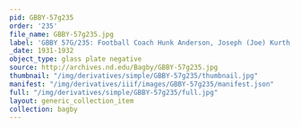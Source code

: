 ```yaml
---
pid: GBBY-57g235
order: '235'
file_name: GBBY-57g235.jpg
label: 'GBBY 57G/235: Football Coach Hunk Anderson, Joseph (Joe) Kurth, ? - c1931-1932'
_date: 1931-1932
object_type: glass plate negative
source: http://archives.nd.edu/Bagby/GBBY-57g235.jpg
thumbnail: "/img/derivatives/simple/GBBY-57g235/thumbnail.jpg"
manifest: "/img/derivatives/iiif/images/GBBY-57g235/manifest.json"
full: "/img/derivatives/simple/GBBY-57g235/full.jpg"
layout: generic_collection_item
collection: bagby
---
```

